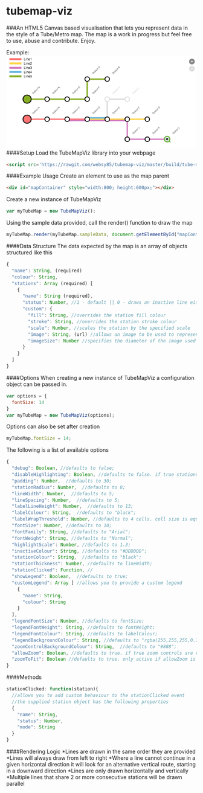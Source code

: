 # tubemap-viz
###An HTML5 Canvas based visualisation that lets you represent data in the style of a Tube/Metro map.
The map is a work in progress but feel free to use, abuse and contribute. Enjoy.

Example:
![alt text](Example.png "Example Map")
####Setup
Load the TubeMapViz library into your webpage
```html
<script src='https://rawgit.com/websy85/tubemap-viz/master/build/tube-map-viz.js'></script>
```

####Example Usage
Create an element to use as the map parent
```html
<div id="mapContainer" style="width:800; height:600px;"></div>
```
Create a new instance of TubeMapViz  
```javascript
var myTubeMap = new TubeMapViz();
```
Using the sample data provided, call the render() function to draw the map
```javascript
myTubeMap.render(myTubeMap.sampleData, document.getElementById("mapContainer"));
```
####Data Structure
The data expected by the map is an array of objects structured like this
```javascript
{
  "name": String, (required)
  "colour": String,
  "stations": Array (required) [
    {
      "name": String (required),
      "status": Number, //1 - default || 0 - draws an inactive line either side of the station using the specified 'inactiveColour'
      "custom": {
        "fill": String, //overrides the station fill colour
        "stroke": String, //overrides the station stroke colour
        "scale": Number, //scales the station by the specified scale
        "image": String, (url) //allows an image to be used to represent the station
        "imageSize": Number //specifies the diameter of the image used
      }
    }
  ]
}
```
####Options
When creating a new instance of TubeMapViz a configuration object can be passed in.
```javascript
var options = {
  fontSize: 14
}
var myTubeMap = new TubeMapViz(options);
```
Options can also be set after creation
```javascript
myTubeMap.fontSize = 14;
```
The following is a list of available options
```javascript
{
  "debug": Boolean, //defaults to false;
  "disableHighlighting": Boolean, //defaults to false. if true stations will not 'popout' on mouseover;
  "padding": Number,  //defaults to 30;
  "stationRadius": Number,  //defaults to 8;
  "lineWidth": Number,  //defaults to 5;
  "lineSpacing": Number,  //defaults to 5;
  "labelLineHeight": Number,  //defaults to 13;
  "labelColour": String,  //defaults to "black";
  "labelWrapThreshold": Number, //defaults to 4 cells. cell size is equal to 2 x stationRadius;
  "fontSize": Number, //defaults to 10;
  "fontFamily": String, //defaults to "Arial";
  "fontWeight": String, //defaults to "Normal";
  "highlightScale": Number, //defaults to 1.3;
  "inactiveColour": String, //defaults to "#DDDDDD";
  "stationColour": String,  //defaults to "black";
  "stationThickness": Number, //defaults to lineWidth;
  "stationClicked": Function, //
  "showLegend": Boolean,  //defaults to true;
  "customLegend": Array [ //allows you to provide a custom legend
    {
      "name": String,
      "colour": String
    }
  ],
  "legendFontSize": Number, //defaults to fontSize;
  "legendFontWeight": String, //defaults to fontWeight;
  "legendFontColour": String, //defaults to labelColour;
  "legendBackgroundColour": String, //defaults to "rgba(255,255,255,0.7)";
  "zoomControlBackgroundColour": String,  //defaults to "#888";
  "allowZoom": Boolean, //defaults to true. if true zoom controls are visible;
  "zoomToFit": Boolean //defaults to true. only active if allowZoom is also true;
}
```
####Methods
```javascript
stationClicked: function(station){
  //allows you to add custom behaviour to the stationClicked event
  //the supplied station object has the following properties
  {
    "name": String, 
    "status": Number, 
    "mode": String
  } 
}
```
####Rendering Logic
*Lines are drawn in the same order they are provided
*Lines will always draw from left to right
*Where a line cannot continue in a given horizontal direction it will look for an alternative vertical route, starting in a downward direction
*Lines are only drawn horizontally and vertically
*Multiple lines that share 2 or more consecutive stations will be drawn parallel
